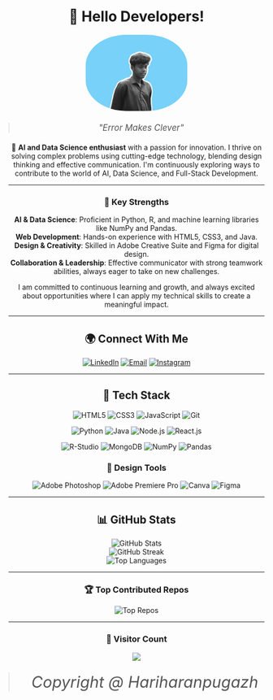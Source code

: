 <div align="center">

# 👋 Hello Developers! 

<img src="Profile.JPG" width="200" style="border-radius: 40%;" />

 <blockquote style="font-style: italic; font-size: 1.2em; margin: 20px 0; color: #555;">
    "Error Makes Clever"
  </blockquote>

🚀 **AI and Data Science enthusiast** with a passion for innovation. I thrive on solving complex problems using cutting-edge technology, blending design thinking and effective communication. I'm continuously exploring ways to contribute to the world of AI, Data Science, and Full-Stack Development. 

---

### 🧠 Key Strengths
**AI & Data Science**: Proficient in Python, R, and machine learning libraries like NumPy and Pandas.  
**Web Development**: Hands-on experience with HTML5, CSS3, and Java.  
**Design & Creativity**: Skilled in Adobe Creative Suite and Figma for digital design.  
**Collaboration & Leadership**: Effective communicator with strong teamwork abilities, always eager to take on new challenges.  

I am committed to continuous learning and growth, and always excited about opportunities where I can apply my technical skills to create a meaningful impact.

---

## 🌍 Connect With Me
[![LinkedIn](https://img.shields.io/badge/LinkedIn-%230077B5.svg?logo=linkedin&logoColor=white)](https://linkedin.com/in/hariharan-z)
[![Email](https://img.shields.io/badge/Email-white?logo=Gmail&logoColor=black)](hariharanpugazh@gmail.com)
[![Instagram](https://img.shields.io/badge/Instagram-%23E4405F.svg?logo=Instagram&logoColor=white)](https://instagram.com/harlee28) 


---

## 💼 Tech Stack
![HTML5](https://img.shields.io/badge/HTML5-%23E34F26.svg?style=for-the-badge&logo=html5&logoColor=white)
![CSS3](https://img.shields.io/badge/CSS3-%231572B6.svg?style=for-the-badge&logo=css3&logoColor=white)
![JavaScript](https://img.shields.io/badge/JavaScript-%23F7DF1E.svg?style=for-the-badge&logo=javascript&logoColor=black)
![Git](https://img.shields.io/badge/Git-%F05032.svg?style=for-the-badge&logo=git&logoColor=white)

![Python](https://img.shields.io/badge/Python-3670A0?style=for-the-badge&logo=python&logoColor=ffdd54)
![Java](https://img.shields.io/badge/Java-%23ED8B00.svg?style=for-the-badge&logo=openjdk&logoColor=white)
![Node.js](https://img.shields.io/badge/Node.js-%23000.svg?style=for-the-badge&logo=nodedotjs&logoColor=white)
![React.js](https://img.shields.io/badge/React-%2361DAFB.svg?style=for-the-badge&logo=react&logoColor=black)

![R-Studio](https://img.shields.io/badge/R-%23276DC3.svg?style=for-the-badge&logo=r&logoColor=white)
![MongoDB](https://img.shields.io/badge/MongoDB-%2347A248.svg?style=for-the-badge&logo=mongodb&logoColor=white)
![NumPy](https://img.shields.io/badge/NumPy-%23013243.svg?style=for-the-badge&logo=numpy&logoColor=white)
![Pandas](https://img.shields.io/badge/Pandas-%23150458.svg?style=for-the-badge&logo=pandas&logoColor=white)



### 🎨 Design Tools
![Adobe Photoshop](https://img.shields.io/badge/Adobe%20Photoshop-%2331A8FF.svg?style=for-the-badge&logo=adobe%20photoshop&logoColor=white)
![Adobe Premiere Pro](https://img.shields.io/badge/Adobe%20Premiere%20Pro-9999FF.svg?style=for-the-badge&logo=Adobe%20Premiere%20Pro&logoColor=white)
![Canva](https://img.shields.io/badge/Canva-%2300C4CC.svg?style=for-the-badge&logo=Canva&logoColor=white)
![Figma](https://img.shields.io/badge/Figma-%23F24E1E.svg?style=for-the-badge&logo=figma&logoColor=white)

---

## 📊 GitHub Stats
![GitHub Stats](https://github-readme-stats.vercel.app/api?username=Hariharanpugazh&theme=radical&hide_border=false&include_all_commits=false&count_private=false)  
![GitHub Streak](https://github-readme-streak-stats.herokuapp.com/?user=Hariharanpugazh&theme=radical&hide_border=false)  
![Top Languages](https://github-readme-stats.vercel.app/api/top-langs/?username=Hariharanpugazh&theme=radical&hide_border=false&include_all_commits=false&count_private=false&layout=compact)

---

### 🏆 Top Contributed Repos
![Top Repos](https://github-contributor-stats.vercel.app/api?username=Hariharanpugazh&limit=5&theme=radical&combine_all_yearly_contributions=true)

---

### 🔢 Visitor Count
[![](https://visitcount.itsvg.in/api?id=Hariharanpugazh&icon=0&color=1)](https://visitcount.itsvg.in)

 <blockquote style="font-style: italic; font-size: 2.2em; margin: 20px 0; color: #555;">
    Copyright @ Hariharanpugazh
  </blockquote>

</div>

